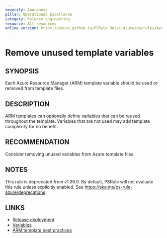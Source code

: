 ```yaml
---
severity: Awareness
pillar: Operational Excellence
category: Release engineering
resource: All resources
online version: https://azure.github.io/PSRule.Rules.Azure/en/rules/Azure.Template.UseVariables/
---
```


# Remove unused template variables

## SYNOPSIS

Each Azure Resource Manager (ARM) template variable should be used or removed from template files.

## DESCRIPTION

ARM templates can optionally define variables that can be reused throughout the template.
Variables that are not used may add template complexity for no benefit.

## RECOMMENDATION

Consider removing unused variables from Azure template files.

## NOTES

This rule is deprecated from v1.36.0.
By default, PSRule will not evaluate this rule unless explicitly enabled.
See https://aka.ms/ps-rule-azure/deprecations.

## LINKS

- [Release deployment](https://learn.microsoft.com/azure/well-architected/operational-excellence/)
- [Variables](https://learn.microsoft.com/azure/azure-resource-manager/templates/template-syntax#variables)
- [ARM template best practices](https://learn.microsoft.com/azure/azure-resource-manager/templates/template-best-practices#variables)
